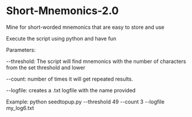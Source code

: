 # Short-Mnemonics-2.0
Mine for short-worded mnemonics that are easy to store and use

Execute the script using python and have fun

Parameters:

--threshold: The script will find mnemonics with the number of characters from the set threshold and lower

--count: number of times it will get repeated results.

--logfile: creates a .txt logfile with the name provided


Example: python seedtopup.py --threshold 49 --count 3 --logfile my_log6.txt
